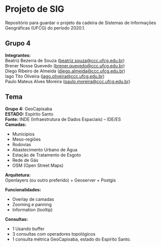 # Projeto de SIG

Repositório para guardar o projeto da cadeira de Sistemas de
Informações Geográficas (UFCG) do período 2020.1.

## Grupo 4
__Integrantes:__  
Beatriz Bezerra de Souza (beatriz.souza@ccc.ufcg.edu.br)  
Brener Nosse Quevedo (brener.quevedo@ccc.ufcg.edu.br)  
Diego Ribeiro de Almeida (diego.almeida@ccc.ufcg.edu.br)  
Iago Tito Oliveira (iago.oliveira@ccc.ufcg.edu.br)  
Paulo Mateus Alves Moreira (paulo.moreira@ccc.ufcg.edu.br)

## Tema
__Grupo 4:__  GeoCapixaba  
__ESTADO:__ Espírito Santo  
__Fonte:__ INDE (Infraestrutura de Dados Espaciais)  – IDE/ES  
__Camadas:__  
- Municipios  
- Meso-regiões  
- Rodovias  
- Abastecimento Urbano de Água  
- Estação de Tratamento de Esgoto  
- Rede de Gás  
- OSM (Open Street Maps)  

__Arquitetura:__  
Openlayers (ou outro preferido) + Geoserver + Postgis

__Funcionalidades:__  
- Overlay de camadas  
- Zooming e panning  
- Information (tooltip)

__Consultas:__  
- 1 Usando buffer  
- 3 consultas com operadores topológicos  
- 1 consulta métrica GeoCapixaba, estado do Espírito Santo.
